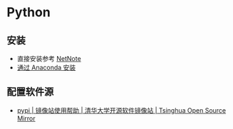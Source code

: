 # Python

## 安装

- 直接安装参考 [NetNote](https://net.note.yue.zone/coding/Python/)
- [通过 Anaconda 安装](/docs/开发/工具/Anaconda/)

## 配置软件源

- [pypi | 镜像站使用帮助 | 清华大学开源软件镜像站 | Tsinghua Open Source Mirror](https://mirrors.tuna.tsinghua.edu.cn/help/pypi/)